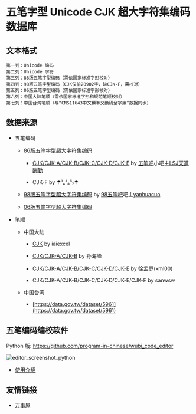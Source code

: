 # 五笔字型 Unicode CJK 超大字符集编码数据库

## 文本格式

```
第一列：Unicode 编码
第二列：Unicode 字符
第三列：86版五笔字型编码（需依国家标准字形校对）
第四列：98版五笔字型编码（CJK仅前20902字，缺CJK-F，需校对）
第五列：06版五笔字型编码（需依国家标准字形校对）
第六列：中国大陆笔顺（需依国家标准字形和规范笔顺校对）
第七列：中国台湾笔顺（与“CNS11643中文標準交換碼全字庫”数据同步）
```

## 数据来源

* 五笔编码

	* 86版五笔字型超大字符集编码

		* [CJK/CJK-A/CJK-B/CJK-C/CJK-D/CJK-E](https://pan.baidu.com/s/1hq5kedm) by [五笔吧](http://tieba.baidu.com/f?kw=五笔&ie=utf-8)小吧主[LSJ天道酬勤](http://tieba.baidu.com/home/main?un=LSJ天道酬勤&ie=utf-8)

		* CJK-F by ☂¹₄²₈⁵₇☂

	* [98版五笔字型超大字符集编码](https://github.com/yanhuacuo/98wubi-unicode) by [98五笔吧](http://tieba.baidu.com/f?kw=98五笔&ie=utf-8)吧主[yanhuacuo](http://tieba.baidu.com/home/main?un=yanhuacuo&ie=utf-8)

	* [06版五笔字型超大字符集编码](https://github.com/CNMan/UnicodeCJK-WuBi06)

* 笔顺

	* 中国大陆

		* [CJK](http://club.excelhome.net/thread-649531-1-1.html) by iaiexcel

		* [CJK/CJK-A/CJK-B](http://mirrors.ctan.org/indexing/zhmakeindex/CJK/sunwb_strokeorder.txt) by 孙海峰

		* [CJK/CJK-A/CJK-B/CJK-C/CJK-D/CJK-E](http://bbs.unispim.com/forum.php?mod=viewthread&tid=63234) by 徐孟罗(xml00)

		* CJK/CJK-A/CJK-B/CJK-C/CJK-D/CJK-E/CJK-F by sanwsw

	* 中国台湾

		* [https://data.gov.tw/dataset/5961](https://data.gov.tw/dataset/5961)

## 五笔编码编校软件

Python 版: https://github.com/program-in-chinese/wubi_code_editor

![editor_screenshot_python](https://user-images.githubusercontent.com/8692234/48308685-08837e80-e5a5-11e8-88d8-12599f7c571a.png)

* [使用介绍](https://github.com/CNMan/UnicodeCJK-WuBi/issues/5)

## 友情链接

* [万事屋](https://github.com/program-in-chinese/house_of_10000_business)
